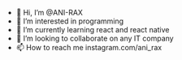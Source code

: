- 👋 Hi, I’m @ANI-RAX
- 👀 I’m interested in programming
- 🌱 I’m currently learning react and react native
- 💞️ I’m looking to collaborate on any IT company
- 📫 How to reach me instagram.com/ani_rax

<!---
ANI-RAX/ANI-RAX is a ✨ special ✨ repository because its `README.md` (this file) appears on your GitHub profile.
You can click the Preview link to take a look at your changes.
--->
